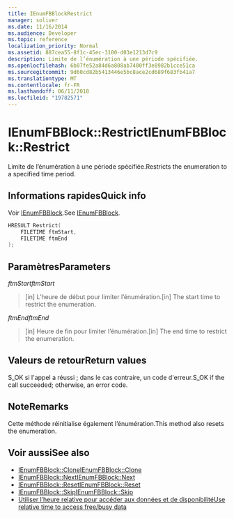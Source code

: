 ```yaml
---
title: IEnumFBBlockRestrict
manager: soliver
ms.date: 11/16/2014
ms.audience: Developer
ms.topic: reference
localization_priority: Normal
ms.assetid: 887cea55-8f1c-45ec-3100-d03e1213d7c9
description: Limite de l’énumération à une période spécifiée.
ms.openlocfilehash: 6b07fe52a84d6a808ab7400ff3e8982b1cce51ca
ms.sourcegitcommit: 9d60cd82b5413446e5bc8ace2cd689f683fb41a7
ms.translationtype: MT
ms.contentlocale: fr-FR
ms.lasthandoff: 06/11/2018
ms.locfileid: "19782571"
---
```

# <a name="ienumfbblockrestrict"></a><span data-ttu-id="4921d-103">IEnumFBBlock::Restrict</span><span class="sxs-lookup"><span data-stu-id="4921d-103">IEnumFBBlock::Restrict</span></span>

<span data-ttu-id="4921d-104">Limite de l’énumération à une période spécifiée.</span><span class="sxs-lookup"><span data-stu-id="4921d-104">Restricts the enumeration to a specified time period.</span></span>
  
## <a name="quick-info"></a><span data-ttu-id="4921d-105">Informations rapides</span><span class="sxs-lookup"><span data-stu-id="4921d-105">Quick info</span></span>

<span data-ttu-id="4921d-106">Voir [IEnumFBBlock](ienumfbblock.md).</span><span class="sxs-lookup"><span data-stu-id="4921d-106">See [IEnumFBBlock](ienumfbblock.md).</span></span>
  
```cpp
HRESULT Restrict(  
    FILETIME ftmStart, 
    FILETIME ftmEnd 
);

```

## <a name="parameters"></a><span data-ttu-id="4921d-107">Paramètres</span><span class="sxs-lookup"><span data-stu-id="4921d-107">Parameters</span></span>

<span data-ttu-id="4921d-108">_ftmStart_</span><span class="sxs-lookup"><span data-stu-id="4921d-108">_ftmStart_</span></span>
  
>  <span data-ttu-id="4921d-109">[in] L’heure de début pour limiter l’énumération.</span><span class="sxs-lookup"><span data-stu-id="4921d-109">[in] The start time to restrict the enumeration.</span></span> 
    
<span data-ttu-id="4921d-110">_ftmEnd_</span><span class="sxs-lookup"><span data-stu-id="4921d-110">_ftmEnd_</span></span>
  
> <span data-ttu-id="4921d-111">[in] Heure de fin pour limiter l’énumération.</span><span class="sxs-lookup"><span data-stu-id="4921d-111">[in] The end time to restrict the enumeration.</span></span>
    
## <a name="return-values"></a><span data-ttu-id="4921d-112">Valeurs de retour</span><span class="sxs-lookup"><span data-stu-id="4921d-112">Return values</span></span>

<span data-ttu-id="4921d-113">S_OK si l'appel a réussi ; dans le cas contraire, un code d'erreur.</span><span class="sxs-lookup"><span data-stu-id="4921d-113">S_OK if the call succeeded; otherwise, an error code.</span></span>
  
## <a name="remarks"></a><span data-ttu-id="4921d-114">Note</span><span class="sxs-lookup"><span data-stu-id="4921d-114">Remarks</span></span>

<span data-ttu-id="4921d-115">Cette méthode réinitialise également l’énumération.</span><span class="sxs-lookup"><span data-stu-id="4921d-115">This method also resets the enumeration.</span></span>
  
## <a name="see-also"></a><span data-ttu-id="4921d-116">Voir aussi</span><span class="sxs-lookup"><span data-stu-id="4921d-116">See also</span></span>

- [<span data-ttu-id="4921d-117">IEnumFBBlock::Clone</span><span class="sxs-lookup"><span data-stu-id="4921d-117">IEnumFBBlock::Clone</span></span>](ienumfbblock-clone.md)  
- [<span data-ttu-id="4921d-118">IEnumFBBlock::Next</span><span class="sxs-lookup"><span data-stu-id="4921d-118">IEnumFBBlock::Next</span></span>](ienumfbblock-next.md)  
- [<span data-ttu-id="4921d-119">IEnumFBBlock::Reset</span><span class="sxs-lookup"><span data-stu-id="4921d-119">IEnumFBBlock::Reset</span></span>](ienumfbblock-reset.md)  
- [<span data-ttu-id="4921d-120">IEnumFBBlock::Skip</span><span class="sxs-lookup"><span data-stu-id="4921d-120">IEnumFBBlock::Skip</span></span>](ienumfbblock-skip.md)  
- [<span data-ttu-id="4921d-121">Utiliser l’heure relative pour accéder aux données et de disponibilité</span><span class="sxs-lookup"><span data-stu-id="4921d-121">Use relative time to access free/busy data</span></span>](how-to-use-relative-time-to-access-free-busy-data.md)

